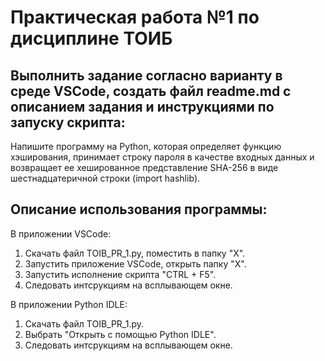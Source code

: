 # Практическая работа №1 по дисциплине ТОИБ

Выполнить задание согласно варианту в среде VSCode, создать файл readme.md с описанием задания и инструкциями по запуску скрипта:
-----
Напишите программу на Python, которая определяет функцию хэширования, принимает строку пароля в качестве входных данных и возвращает ее хешированное представление SHA-256 в виде шестнадцатеричной строки (import hashlib).

Описание использования программы:
-----
В приложении VSCode:
1) Скачать файл TOIB_PR_1.py, поместить в папку "X".
2) Запустить приложение VSCode, открыть папку "X".
4) Запустить исполнение скрипта "CTRL + F5".
5) Следовать интсрукциям на всплывающем окне.

В приложении Python IDLE:
1) Скачать файл TOIB_PR_1.py.
2) Выбрать "Открыть с помощью Python IDLE".
3) Следовать интсрукциям на всплывающем окне.
